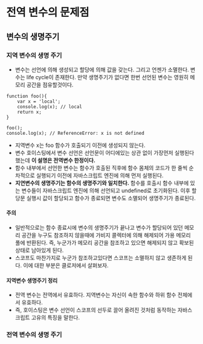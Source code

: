 # 전역 변수의 문제점

## 변수의 생명주기

### 지역 변수의 생명 주기

- 변수는 선언에 의해 생성되고 할당에 의해 값을 갖는다. 그리고 언젠가 소멸한다. 변수는 life cycle이 존재한다.
  만약 생명주기가 없다면 한번 선언된 변수는 영원히 메모리 공간을 점유할것이다.
```
function foo(){
    var x = 'local';
    console.log(x); // local
    return x;
}

foo();
console.log(x); // ReferenceError: x is not defined
```
- 지역변수 x는 foo 함수가 호출되기 이전에 생성되지 않는다.
- 변수 호이스팅에서 변수 선언은 선언문이 어디에있는 상관 없이 가장먼저 실행된다 했는데 **이 설명은 전역변수 한정이다.**
- 함수 내부에서 선언한 변수는 함수가 호출된 직후에 함수 몸체의 코드가 한 줄씩 순차적으로 실행되기 이전에 자바스크립트 엔진에 의해 먼저 실행된다.
- **지연변수의 생명주기는 함수의 생명주기와 일치한다.** 함수를 호출시 함수 내부에 있는 변수들이 자바스크립트 엔진에 의해 선언되고 undefined로 초기화된다.
  이후 할당문 실행시 값이 할당되고 함수가 종료되면 변수도 소멸되어 생명주기가 종료된다.

#### 주의
- 일반적으로는 함수 종료시에 변수의 생명주기가 끝나고 변수가 할당되어 있던 메모리 공간을 누구도 참조하지 않을때에
  가비지 콜렉터에 의해 해제되어 가용 메모리 풀에 반환된다. 즉, 누군가가 메모리 공간을 참조하고 있으면 해제되지 않고
  확보된 상태로 남아있게 된다.
- 스코프도 마찬가지로 누군가 참조하고있다면 스코프는 소멸하지 않고 생존하게 된다. 이에 대한 부분은 클로저에서 살펴보자.

#### 지역변수 생명주기 정리
- 전역 변수는 전역에서 유효하다. 지역변수는 자신이 속한 함수와 하위 함수 전체에서 유효하다.
- 즉, 호이스팅은 변수 선언이 스코프의 선두로 끌어 올려진 것처럼 동작하는 자바스크립트 고유의 특징을 말한다.

### 전역 변수의 생명 주기

